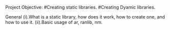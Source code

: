 Project Objective:
#Creating static libraries.
#Creating Dyamic libraries.


General
(i).What is a static library, how does it work, how to create one, and how to use it.
(ii).Basic usage of ar, ranlib, nm.
